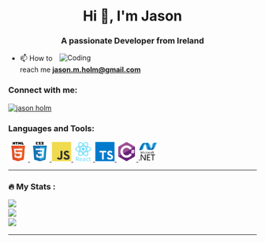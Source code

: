 <h1 align="center">Hi 👋, I'm Jason</h1>
<h3 align="center">A passionate Developer from Ireland </h3>

<img align="right" alt="Coding" width="400" src="https://media4.giphy.com/media/qgQUggAC3Pfv687qPC/giphy.gif">



- 📫 How to reach me **jason.m.holm@gmail.com**

<h3 align="left">Connect with me:</h3>
<p align="left">
<a href="https://www.linkedin.com/in/jason-holm/" target="blank"><img align="center" src="https://raw.githubusercontent.com/rahuldkjain/github-profile-readme-generator/master/src/images/icons/Social/linked-in-alt.svg" alt="jason holm" height="30" width="40" /></a>
</p>

<h3 align="left">Languages and Tools:</h3>
<p align="left"><a href="https://www.w3.org/html/" target="_blank" rel="noreferrer"> <img src="https://raw.githubusercontent.com/devicons/devicon/master/icons/html5/html5-original-wordmark.svg" alt="html5" width="40" height="40"/> <a href="https://www.w3schools.com/css/" target="_blank" rel="noreferrer"> <img src="https://raw.githubusercontent.com/devicons/devicon/master/icons/css3/css3-original-wordmark.svg" alt="css3" width="40" height="40"/> </a> <a href="https://developer.mozilla.org/en-US/docs/Web/JavaScript" target="_blank" rel="noreferrer"> <img src="https://raw.githubusercontent.com/devicons/devicon/master/icons/javascript/javascript-original.svg" alt="javascript" width="40" height="40"/> </a> <a href="https://reactjs.org/" target="_blank" rel="noreferrer"> <img src="https://raw.githubusercontent.com/devicons/devicon/master/icons/react/react-original-wordmark.svg" alt="react" width="40" height="40"/> </a> <a href="https://www.typescriptlang.org/" target="_blank" rel="noreferrer"> <img src="https://raw.githubusercontent.com/devicons/devicon/master/icons/typescript/typescript-original.svg" alt="typescript" width="40" height="40"/> </a><a href="https://www.w3schools.com/cs/" target="_blank" rel="noreferrer"> <img src="https://raw.githubusercontent.com/devicons/devicon/master/icons/csharp/csharp-original.svg" alt="csharp" width="40" height="40"/> </a>   <a href="https://dotnet.microsoft.com/" target="_blank" rel="noreferrer"> <img src="https://raw.githubusercontent.com/devicons/devicon/master/icons/dot-net/dot-net-original-wordmark.svg" alt="dotnet" width="40" height="40"/> </a>  </a>    </p>

---

### :fire: My Stats :

![](https://github-readme-stats.vercel.app/api?username=jasonholm81&theme=nightowl&hide_border=true&include_all_commits=false&count_private=false)<br/>
![](https://github-readme-streak-stats.herokuapp.com/?user=jasonholm81&theme=nightowl&hide_border=true)<br/>
![](https://github-readme-stats.vercel.app/api/top-langs/?username=jasonholm81&theme=nightowl&hide_border=true&include_all_commits=false&count_private=false&layout=compact)

---

<img src="https://komarev.com/ghpvc/?username=jasonholm81&style=flat-square&color=blue" alt=""/>

